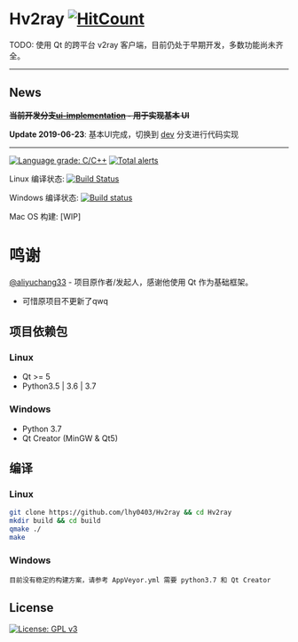 # Hv2ray [![HitCount](http://hits.dwyl.io/lhy0403/Hv2ray.svg)](http://hits.dwyl.io/lhy0403/Hv2ray)

TODO: 使用 Qt 的跨平台 v2ray 客户端，目前仍处于早期开发，多数功能尚未齐全。

---------

## News
~~**当前开发分支[ui-implementation](https://github.com/lhy0403/Hv2ray/tree/ui-implementation) - 用于实现基本 UI**~~

**Update 2019-06-23**: 基本UI完成，切换到 [dev](https://github.com/lhy0403/Hv2ray/tree/dev) 分支进行代码实现

---------

[![Language grade: C/C++](https://img.shields.io/lgtm/grade/cpp/g/lhy0403/Hv2ray.svg?logo=lgtm&logoWidth=18)](https://lgtm.com/projects/g/lhy0403/Hv2ray/context:cpp) [![Total alerts](https://img.shields.io/lgtm/alerts/g/lhy0403/Hv2ray.svg?logo=lgtm&logoWidth=18)](https://lgtm.com/projects/g/lhy0403/Hv2ray/alerts/)

Linux 编译状态:
[![Build Status](https://travis-ci.com/lhy0403/Hv2ray.svg?branch=master)](https://travis-ci.com/lhy0403/Hv2ray)

Windows 编译状态:
[![Build status](https://ci.appveyor.com/api/projects/status/ml51d2s41pqmfgme/branch/master?svg=true)](https://ci.appveyor.com/project/lhy0403/hv2ray/branch/master)

Mac OS 构建: 
\[WIP]

# 鸣谢
[@aliyuchang33](https://github.com/aliyuchang33) - 项目原作者/发起人，感谢他使用 Qt 作为基础框架。 
 - 可惜原项目不更新了qwq

## 项目依赖包
### Linux
- Qt >= 5
- Python3.5 | 3.6 | 3.7
### Windows 
- Python 3.7
- Qt Creator (MinGW & Qt5)

## 编译
### Linux
```bash
git clone https://github.com/lhy0403/Hv2ray && cd Hv2ray
mkdir build && cd build
qmake ./
make
```
### Windows
`目前没有稳定的构建方案，请参考 AppVeyor.yml 需要 python3.7 和 Qt Creator`

## License

[![License: GPL v3](https://img.shields.io/badge/License-GPL%20v3-blue.svg)](https://www.gnu.org/licenses/gpl-3.0)
